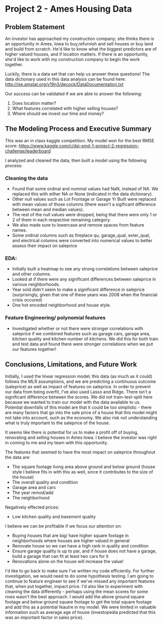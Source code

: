 # Project 2 - Ames Housing Data 



## Problem Statement

An investor has approached my construction company; she thinks there is an opportunity in Ames, Iowa to buy,refurnish and sell houses or buy land and build from scratch. He'd like to know what the biggest predictors are of higher valued houses, and if location matters. If there is an opportunity, she'd like to work with my construction company to begin the work together. 

Luckily, there is a data set that can help us answer these questions! The data dictionary used in this data analysis can be found here: http://jse.amstat.org/v19n3/decock/DataDocumentation.txt 

Our success can be validated if we are able to answer the following: 
1. Does location matter? 
2. What features correlated with higher selling houses? 
3. Where should we invest our time and money? 

## The Modeling Process and Executive Summary

This was an in class kaggle competition. My model won for the best RMSE score: https://www.kaggle.com/c/dsi-smd-1-project-2-regression-challenge/leaderboard

I analyzed and cleaned the data, then built a model using the following process: 

### Cleaning the data

   - Found that some ordinal and nominal values had NaN, instead of NA. We replaced this with either NA or None (indicated in the data dictionary). 
   - Other null values such as Lot Frontage or Garage Yr Built were replaced with mean values of those columns (there wasn't a sigificant difference between mean and median values). 
   - The rest of the null values were dropped, being that there were only 1 or 2 of them in each respective remaining category. 
   - We also made sure to lowercase and remove spaces from feature names. 
   - Some ordinal columns such as fireplace qu, garage_qual, exter_qual, and electrical columns were converted into numerical values to better assess their impact on saleprice 
    
### EDA:

   - Initially built a heatmap to see any strong correlations between saleprice and other columns. 
   - Looked at if there were any significant differences between saleprice in various neighborhoods. 
   - Year sold didn't seem to make a significant difference in saleprice (surprisingly, given that one of these years was 2008 when the financial crisis occured)
   - One hot encoded neighborhood and house style. 
    
### Feature Engineering/ polynomial features 

   - Investigated whether or not there were stronger correlations with saleprice if we combined features such as garage cars, garage area, kitchen quality and kitchen number of kitchens. We did this for both train and test data and found there were stronger correlations when we put our features together! 

## Conclusions, Limitations, and Future Work

Initially, I used the linear regression model; this data (as much as it could) follows the MLR assumptions, and we are predicting a continuous outcome (saleprice) as well as impact of features on saleprice. In order to prevent our data from being overfit, I've also used Lasso and Ridge. There isn't a significant difference between the scores. We did not train-test-split here because we wanted to train our model with the data available to us. Potential downfalls of this model are that it could be too simplistic - there are many factors that go into the sale price of a house that this model might not take into account, such as the economy. We also risk not understanding what is truly important to the saleprice of the house.

It seems like there is potential for us to make a profit off of buying, renovating and selling houses in Ames Iowa. I believe the investor was right in coming to me and my team with this opportunity. 

The features that seemed to have the most impact on saleprice throughout the data are: 

- The square footage living area above ground and below ground (house style I believe fits in with this as well, since it contributes to the size of the house)
- The overall quality and condition 
- Garage area and cars 
- The year remod/add 
- The neighborhood

Negatively effected prices: 
- Low kitchen quality and basement quality

I believe we can be profitable if we focus our attention on: 

- Buying houses that are big/ have higher square footage in neighborhoods where houses are higher valued in general
- Renovate house so we can have a high rank in quality and condition 
- Ensure garage quality is up to par, and if house does not have a garage, build a garage that can fit at least two cars for it 
- Renovations alone on the house will increase the value! 

I'd like to go back to make sure I've written my code efficiently. For further investigation, we would need to do some hypothesis testing. I am going to continue to feature engineer to see if we've missed any important features that, when put together, impact price. I'd also like to experiment with cleaning the data differently - perhaps using the mean scores for some rows wasn't the best approach. I would add the above ground square footage and below ground square footage to get the total square footage and add this as a potential feautre in my model. We were limited in valuable information such as average age of house (investopedia predicted that this was an important factor in sales price). 
